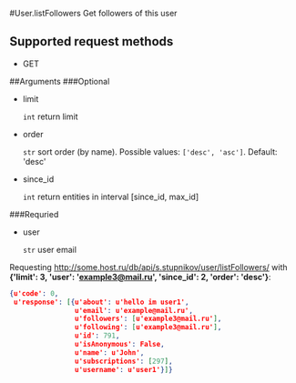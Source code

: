 #User.listFollowers
Get followers of this user

## Supported request methods 
* GET

##Arguments
###Optional
* limit

   ```int``` return limit
* order

   ```str``` sort order (by name). Possible values: ```['desc', 'asc']```. Default: 'desc'
* since_id

   ```int``` return entities in interval [since_id, max_id]


###Requried
* user

   ```str``` user email


Requesting http://some.host.ru/db/api/s.stupnikov/user/listFollowers/ with **{'limit': 3, 'user': 'example3@mail.ru', 'since_id': 2, 'order': 'desc'}**:
```json
{u'code': 0,
 u'response': [{u'about': u'hello im user1',
                u'email': u'example@mail.ru',
                u'followers': [u'example3@mail.ru'],
                u'following': [u'example3@mail.ru'],
                u'id': 791,
                u'isAnonymous': False,
                u'name': u'John',
                u'subscriptions': [297],
                u'username': u'user1'}]}
```
